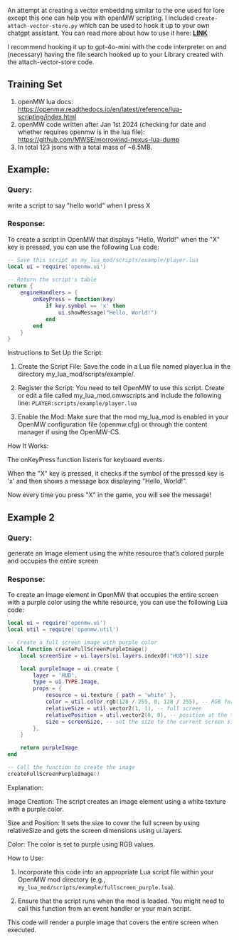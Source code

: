 An attempt at creating a vector embedding similar to the one used for lore except this one can help you with openMW scripting. I included `create-attach-vector-store.py` which can be used to hook it up to your own chatgpt assistant. You can read more about how to use it here: **[LINK](https://github.com/kartoffels123/elderscrolls-lore-bots/tree/master/chatgpt_assistant)**

I recommend hooking it up to gpt-4o-mini with the code interpreter on and (necessary) having the file search hooked up to your Library created with the attach-vector-store code.

## Training Set

1. openMW lua docs: https://openmw.readthedocs.io/en/latest/reference/lua-scripting/index.html
2. openMW code written after Jan 1st 2024 (checking for date and whether requires openmw is in the lua file): https://github.com/MWSE/morrowind-nexus-lua-dump
3. In total 123 jsons with a total mass of ~6.5MB.

## Example:
### Query:
 write a script to say "hello world" when I press X

### Response:
To create a script in OpenMW that displays "Hello, World!" when the "X" key is pressed, you can use the following Lua code:
```lua
-- Save this script as my_lua_mod/scripts/example/player.lua
local ui = require('openmw.ui')

-- Return the script's table
return {
    engineHandlers = {
        onKeyPress = function(key)
            if key.symbol == 'x' then
                ui.showMessage("Hello, World!")
            end
        end
    }
}
```
Instructions to Set Up the Script:
1. Create the Script File: Save the code in a Lua file named player.lua in the directory my_lua_mod/scripts/example/.

2. Register the Script: You need to tell OpenMW to use this script. Create or edit a file called my_lua_mod.omwscripts and include the following line:
```PLAYER:scripts/example/player.lua```
3. Enable the Mod: Make sure that the mod my_lua_mod is enabled in your OpenMW configuration file (openmw.cfg) or through the content manager if using the OpenMW-CS.

How It Works:

The onKeyPress function listens for keyboard events.

When the "X" key is pressed, it checks if the symbol of the pressed key is 'x' and then shows a message box displaying "Hello, World!".

Now every time you press "X" in the game, you will see the message!


## Example 2

### Query:
generate an Image element using the white resource that’s colored purple and occupies the entire screen

### Response:
To create an Image element in OpenMW that occupies the entire screen with a purple color using the white resource, you can use the following Lua code:
```lua
local ui = require('openmw.ui')
local util = require('openmw.util')

-- Create a full screen image with purple color
local function createFullScreenPurpleImage()
    local screenSize = ui.layers[ui.layers.indexOf("HUD")].size

    local purpleImage = ui.create {
        layer = 'HUD',
        type = ui.TYPE.Image,
        props = {
            resource = ui.texture { path = 'white' },
            color = util.color.rgb(128 / 255, 0, 128 / 255), -- RGB for purple
            relativeSize = util.vector2(1, 1), -- full screen
            relativePosition = util.vector2(0, 0), -- position at the top left corner
            size = screenSize, -- set the size to the current screen size
        },
    }

    return purpleImage
end

-- Call the function to create the image
createFullScreenPurpleImage()
```

Explanation:

Image Creation: The script creates an image element using a white texture with a purple color.

Size and Position: It sets the size to cover the full screen by using relativeSize and gets the screen dimensions using ui.layers.

Color: The color is set to purple using RGB values.

How to Use:

1. Incorporate this code into an appropriate Lua script file within your OpenMW mod directory (e.g., `my_lua_mod/scripts/example/fullscreen_purple.lua`).

2. Ensure that the script runs when the mod is loaded. You might need to call this function from an event handler or your main script.

This code will render a purple image that covers the entire screen when executed.


